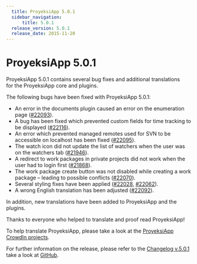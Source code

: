 ```yaml
---
  title: ProyeksiApp 5.0.1
  sidebar_navigation:
      title: 5.0.1
  release_version: 5.0.1
  release_date: 2015-11-20
---
```



# ProyeksiApp 5.0.1

ProyeksiApp 5.0.1 contains several bug fixes and additional translations
for the ProyeksiApp core and plugins.

The following bugs have been fixed with ProyeksiApp 5.0.1:

  - An error in the documents plugin caused an error on the enumeration
    page
    ([\#22093](https://community.proyeksi.id/work_packages/22093/activity)).
  - A bug has been fixed which prevented custom fields for time tracking
    to be displayed
    ([\#22116](https://community.proyeksi.id/work_packages/22116/activity)).
  - An error which prevented managed remotes used for SVN to be
    accessible on localhost has been fixed
    ([\#22095](https://community.proyeksi.id/work_packages/22095/activity)).
  - The watch icon did not update the list of watchers when the user was
    on the watchers tab
    ([\#21946](https://community.proyeksi.id/work_packages/21946/activity)).
  - A redirect to work packages in private projects did not work when
    the user had to login first
    ([\#21868](https://community.proyeksi.id/work_packages/21868/activity)).
  - The work package create button was not disabled while creating a
    work package – leading to possible conflicts
    ([\#22070](https://community.proyeksi.id/work_packages/22070/activity)).
  - Several styling fixes have been applied
    ([\#22028](https://community.proyeksi.id/work_packages/22028/activity),
    [\#22062](https://community.proyeksi.id/work_packages/22062/activity)).
  - A wrong English translation has been adjusted
    ([\#22092](https://community.proyeksi.id/work_packages/22092/activity)).

In addition, new translations have been added to ProyeksiApp and the
plugins.

Thanks to everyone who helped to translate and proof read ProyeksiApp\!

To help translate ProyeksiApp, please take a look at the [ProyeksiApp
CrowdIn projects](https://crowdin.com/projects/opf).

For further information on the release, please refer to the [Changelog
v.5.0.1](https://community.proyeksi.id/versions/774) take a look at
[GitHub](https://github.com/opf/proyeksiapp/tree/v5.0.1).


